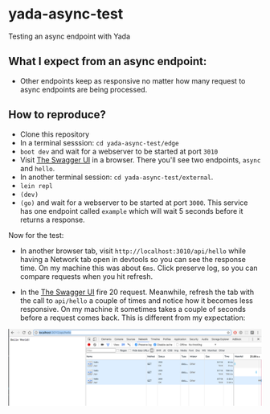 # yada-async-test
Testing an async endpoint with Yada

## What I expect from an async endpoint:

* Other endpoints keep as responsive no matter how many request to async endpoints are being processed.

## How to reproduce?

* Clone this repository
* In a terminal sesssion: `cd yada-async-test/edge`
* `boot dev` and wait for a webserver to be started at port `3010`
* Visit [The Swagger UI](http://localhost:3010/swagger/?url=http://localhost:3010/api/swagger.json#) in a browser. There you'll see two endpoints, `async` and `hello`.
* In another terminal session: `cd yada-async-test/external`.
* `lein repl`
* `(dev)`
* `(go)` and wait for a webserver to be started at port `3000`. This service has one endpoint called `example` which will wait 5 seconds before it returns a response.

Now for the test:

* In another browser tab, visit `http://localhost:3010/api/hello` while having a Network tab open in devtools so you can see the response time. On my machine this was about `6ms`. Click preserve log, so you can compare requests when you hit refresh.

* In the [The Swagger UI](http://localhost:3010/swagger/?url=http://localhost:3010/api/swagger.json) fire 20 request. Meanwhile, refresh the tab with the call to `api/hello` a couple of times and notice how it becomes less responsive. On my machine it sometimes takes a couple of seconds before a request comes back. This is different from my expectation:

![Hello Yada](yada-hello.png)
